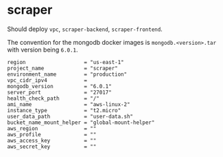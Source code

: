 # scraper

Should deploy `vpc`, `scraper-backend`, `scraper-frontend`.

The convention for the mongodb docker images is `mongodb.<version>.tar` with version being `6.0.1`.

```hcl
region                   = "us-east-1"
project_name             = "scraper"
environment_name         = "production"
vpc_cidr_ipv4            = 
mongodb_version          = "6.0.1"
server_port              = "27017"
health_check_path        = "/"
ami_name                 = "aws-linux-2"
instance_type            = "t2.micro"
user_data_path           = "user-data.sh"
bucket_name_mount_helper = "global-mount-helper"
aws_region               = ""
aws_profile              = ""
aws_access_key           = ""
aws_secret_key           = ""
```